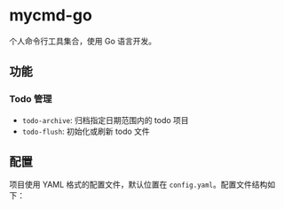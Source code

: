 # mycmd-go

个人命令行工具集合，使用 Go 语言开发。

## 功能

### Todo 管理

- `todo-archive`: 归档指定日期范围内的 todo 项目
- `todo-flush`: 初始化或刷新 todo 文件

## 配置

项目使用 YAML 格式的配置文件，默认位置在 `config.yaml`。配置文件结构如下：